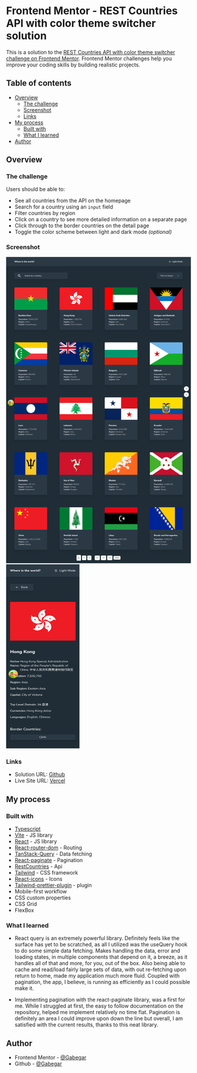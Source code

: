 # Frontend Mentor - REST Countries API with color theme switcher solution

This is a solution to the [REST Countries API with color theme switcher challenge on Frontend Mentor](https://www.frontendmentor.io/challenges/rest-countries-api-with-color-theme-switcher-5cacc469fec04111f7b848ca). Frontend Mentor challenges help you improve your coding skills by building realistic projects.

## Table of contents

-   [Overview](#overview)
    -   [The challenge](#the-challenge)
    -   [Screenshot](#screenshot)
    -   [Links](#links)
-   [My process](#my-process)
    -   [Built with](#built-with)
    -   [What I learned](#what-i-learned)
-   [Author](#author)

## Overview

### The challenge

Users should be able to:

-   See all countries from the API on the homepage
-   Search for a country using an `input` field
-   Filter countries by region
-   Click on a country to see more detailed information on a separate page
-   Click through to the border countries on the detail page
-   Toggle the color scheme between light and dark mode _(optional)_

### Screenshot

<img src="/screenshots/desktop.png" alt="Desktop view">
<img src="/screenshots/mobile.png" alt="Mobile view" width="200" height="500">

### Links

-   Solution URL: [Github](https://github.com/GabeGar/rest-countries-api-with-color)
-   Live Site URL: [Vercel](https://your-live-site-url.com)

## My process

### Built with

-   [Typescript](https://www.typescriptlang.org/)
-   [Vite](https://vitejs.dev/) - JS library
-   [React](https://reactjs.org/) - JS library
-   [React-router-dom](https://reactrouter.com/en/main) - Routing
-   [TanStack-Query](https://tanstack.com/query/latest) - Data fetching
-   [React-paginate](https://github.com/AdeleD/react-paginate) - Pagination
-   [RestCountries](https://restcountries.com/) - Api
-   [Tailwind](https://tailwindcss.com/) - CSS framework
-   [React-icons](https://react-icons.github.io/react-icons/) - Icons
-   [Tailwind-prettier-plugin](https://github.com/tailwindlabs/prettier-plugin-tailwindcss) - plugin
-   Mobile-first workflow
-   CSS custom properties
-   CSS Grid
-   FlexBox

### What I learned

-   React query is an extremely powerful library. Definitely feels like the surface has yet to be scratched, as all I utilized was the useQuery hook to do some simple data fetching. Makes handling the data, error and loading states, in multiple components that depend on it, a breeze, as it handles all of that and more, for you, out of the box. Also being able to cache and read/load fairly large sets of data, with out re-fetching upon return to home, made my application much more fluid. Coupled with pagination, the app, I believe, is running as efficiently as I could possible make it.

-   Implementing pagination with the react-paginate library, was a first for me. While I struggled at first, the easy to follow documentation on the repository, helped me implement relatively no time flat. Pagination is definitely an area I could improve upon down the line but overall, I am satisfied with the current results, thanks to this neat library.

## Author

-   Frontend Mentor - [@Gabegar](https://www.frontendmentor.io/profile/GabeGar)
-   Github - [@Gabegar](https://github.com/GabeGar)
